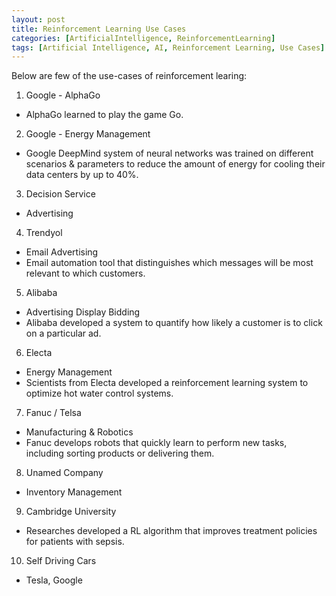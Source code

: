 ```yaml
---
layout: post
title: Reinforcement Learning Use Cases
categories: [ArtificialIntelligence, ReinforcementLearning]
tags: [Artificial Intelligence, AI, Reinforcement Learning, Use Cases]
---
```


Below are few of the use-cases of reinforcement learing:

1. Google - AlphaGo
- AlphaGo learned to play the game Go.

2. Google - Energy Management
- Google DeepMind system of neural networks was trained on different scenarios & parameters to reduce the amount of energy for cooling their data centers by up to 40%.

3. Decision Service
- Advertising

4. Trendyol
- Email Advertising
- Email automation tool that distinguishes which messages will be most relevant to which customers.

5. Alibaba
- Advertising Display Bidding
- Alibaba developed a system to quantify how likely a customer is to click on a particular ad.

6. Electa
- Energy Management
- Scientists from Electa developed a reinforcement learning system to optimize hot water control systems.

7. Fanuc / Telsa
- Manufacturing & Robotics
- Fanuc develops robots that quickly learn to perform new tasks, including sorting products or delivering them.

8. Unamed Company
- Inventory Management

9. Cambridge University
- Researches developed a RL algorithm that improves treatment policies for patients with sepsis.

10. Self Driving Cars
- Tesla, Google